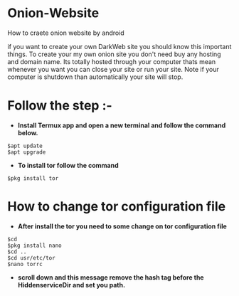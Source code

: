 # Onion-Website
How to craete onion website by android

if  you want to create your own DarkWeb site you should know this important things. To create your my own onion site you don't need buy any hosting and domain name.
Its totally hosted through your computer thats mean whenever you want you can close your site or run your site.
Note if your computer is shutdown than automatically your site will stop.

# Follow the step :-

* **Install Termux app and open a new terminal and follow the command below.**

```
$apt update 
$apt upgrade
```

* **To install tor follow the command**

```
$pkg install tor
```

# How to change tor configuration file

* **After install the tor you need to some change on tor configuration file**

```
$cd
$pkg install nano
$cd ..
$cd usr/etc/tor
$nano torrc
```

* **scroll down and this message remove the hash tag before the HiddenserviceDir and set you path.**



